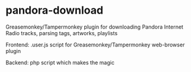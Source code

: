 pandora-download
================

  Greasemonkey/Tampermonkey plugin for downloading Pandora Internet Radio tracks, parsing tags, artworks, playlists

Frontend: .user.js script for Greasemonkey/Tampermonkey web-browser plugin

Backend: php script which makes the magic 
